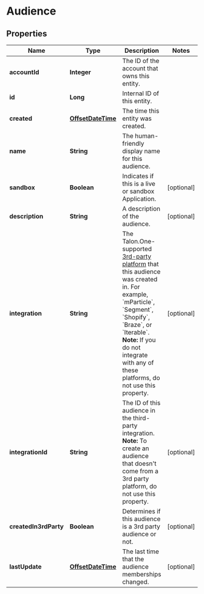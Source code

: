 

# Audience

## Properties

Name | Type | Description | Notes
------------ | ------------- | ------------- | -------------
**accountId** | **Integer** | The ID of the account that owns this entity. | 
**id** | **Long** | Internal ID of this entity. | 
**created** | [**OffsetDateTime**](OffsetDateTime.md) | The time this entity was created. | 
**name** | **String** | The human-friendly display name for this audience. | 
**sandbox** | **Boolean** | Indicates if this is a live or sandbox Application. |  [optional]
**description** | **String** | A description of the audience. |  [optional]
**integration** | **String** | The Talon.One-supported [3rd-party platform](https://docs.talon.one/docs/dev/technology-partners/overview) that this audience was created in.  For example, &#x60;mParticle&#x60;, &#x60;Segment&#x60;, &#x60;Shopify&#x60;, &#x60;Braze&#x60;, or &#x60;Iterable&#x60;.  **Note:** If you do not integrate with any of these platforms, do not use this property.  |  [optional]
**integrationId** | **String** | The ID of this audience in the third-party integration.  **Note:** To create an audience that doesn&#39;t come from a 3rd party platform, do not use this property.  |  [optional]
**createdIn3rdParty** | **Boolean** | Determines if this audience is a 3rd party audience or not. |  [optional]
**lastUpdate** | [**OffsetDateTime**](OffsetDateTime.md) | The last time that the audience memberships changed. |  [optional]



